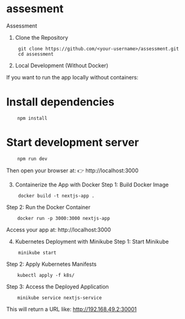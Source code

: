 # assesment
Assessment

1. Clone the Repository

        git clone https://github.com/<your-username>/assessment.git
        cd assessment

2. Local Development (Without Docker)

If you want to run the app locally without containers:

# Install dependencies
        npm install

# Start development server
        npm run dev

Then open your browser at:
        👉 http://localhost:3000

3. Containerize the App with Docker
Step 1: Build Docker Image

        docker build -t nextjs-app .

Step 2: Run the Docker Container

        docker run -p 3000:3000 nextjs-app
            
 Access your app at:
         http://localhost:3000

4. Kubernetes Deployment with Minikube
Step 1: Start Minikube

        minikube start

Step 2: Apply Kubernetes Manifests

        kubectl apply -f k8s/

Step 3: Access the Deployed Application

        minikube service nextjs-service
This will return a URL like:
        http://192.168.49.2:30001

